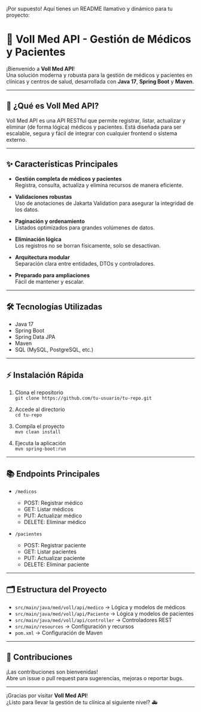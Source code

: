 ¡Por supuesto! Aquí tienes un README llamativo y dinámico para tu proyecto:

# 🏥 Voll Med API - Gestión de Médicos y Pacientes

¡Bienvenido a **Voll Med API**!  
Una solución moderna y robusta para la gestión de médicos y pacientes en clínicas y centros de salud, desarrollada con **Java 17**, **Spring Boot** y **Maven**.

---

## 🚀 ¿Qué es Voll Med API?

Voll Med API es una API RESTful que permite registrar, listar, actualizar y eliminar (de forma lógica) médicos y pacientes. Está diseñada para ser escalable, segura y fácil de integrar con cualquier frontend o sistema externo.

---

## ✨ Características Principales

- **Gestión completa de médicos y pacientes**  
  Registra, consulta, actualiza y elimina recursos de manera eficiente.

- **Validaciones robustas**  
  Uso de anotaciones de Jakarta Validation para asegurar la integridad de los datos.

- **Paginación y ordenamiento**  
  Listados optimizados para grandes volúmenes de datos.

- **Eliminación lógica**  
  Los registros no se borran físicamente, solo se desactivan.

- **Arquitectura modular**  
  Separación clara entre entidades, DTOs y controladores.

- **Preparado para ampliaciones**  
  Fácil de mantener y escalar.

---

## 🛠️ Tecnologías Utilizadas

- Java 17
- Spring Boot
- Spring Data JPA
- Maven
- SQL (MySQL, PostgreSQL, etc.)

---

## ⚡ Instalación Rápida

1. Clona el repositorio  
   `git clone https://github.com/tu-usuario/tu-repo.git`

2. Accede al directorio  
   `cd tu-repo`

3. Compila el proyecto  
   `mvn clean install`

4. Ejecuta la aplicación  
   `mvn spring-boot:run`

---

## 📚 Endpoints Principales

- `/medicos`  
  - POST: Registrar médico  
  - GET: Listar médicos  
  - PUT: Actualizar médico  
  - DELETE: Eliminar médico

- `/pacientes`  
  - POST: Registrar paciente  
  - GET: Listar pacientes  
  - PUT: Actualizar paciente  
  - DELETE: Eliminar paciente

---

## 🗂️ Estructura del Proyecto

- `src/main/java/med/voll/api/medico` → Lógica y modelos de médicos  
- `src/main/java/med/voll/api/Paciente` → Lógica y modelos de pacientes  
- `src/main/java/med/voll/api/controller` → Controladores REST  
- `src/main/resources` → Configuración y recursos  
- `pom.xml` → Configuración de Maven

---

## 🤝 Contribuciones

¡Las contribuciones son bienvenidas!  
Abre un issue o pull request para sugerencias, mejoras o reportar bugs.

---

¡Gracias por visitar **Voll Med API**!  
¿Listo para llevar la gestión de tu clínica al siguiente nivel? 🚑
